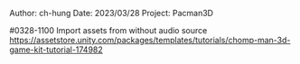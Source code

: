 Author: ch-hung
Date: 2023/03/28
Project: Pacman3D

#0328-1100
Import assets from without audio source
https://assetstore.unity.com/packages/templates/tutorials/chomp-man-3d-game-kit-tutorial-174982



